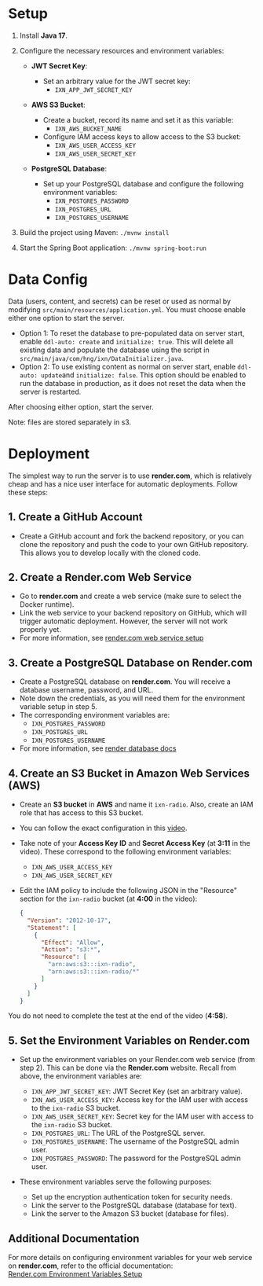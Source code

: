 # Setup

1. Install **Java 17**.

2. Configure the necessary resources and environment variables:

    - **JWT Secret Key**:
        - Set an arbitrary value for the JWT secret key:
            - `IXN_APP_JWT_SECRET_KEY`

    - **AWS S3 Bucket**:
        - Create a bucket, record its name and set it as this variable:
            - `IXN_AWS_BUCKET_NAME`
        - Configure IAM access keys to allow access to the S3 bucket:
            - `IXN_AWS_USER_ACCESS_KEY`
            - `IXN_AWS_USER_SECRET_KEY`

    - **PostgreSQL Database**:
        - Set up your PostgreSQL database and configure the following environment variables:
            - `IXN_POSTGRES_PASSWORD`
            - `IXN_POSTGRES_URL`
            - `IXN_POSTGRES_USERNAME`

3. Build the project using Maven:
   `./mvnw install`
4. Start the Spring Boot application:
    `./mvnw spring-boot:run`

# Data Config

Data (users, content, and secrets) can be reset or used as normal by modifying `src/main/resources/application.yml`. You must choose enable either one option to start the server.
- Option 1: To reset the database to pre-populated data on server start, enable `ddl-auto: create` and `initialize: true`. This will delete all existing data and populate the database using the script in `src/main/java/com/hng/ixn/DataInitializer.java`. 
- Option 2: To use existing content as normal on server start, enable `ddl-auto: update`and `initialize: false`. This option should be enabled to run the database in production, as it does not reset the data when the server is restarted.

After choosing either option, start the server.

Note: files are stored separately in s3.

# Deployment

The simplest way to run the server is to use **render.com**, which is relatively cheap and has a nice user interface for automatic deployments. Follow these steps:

## 1. Create a GitHub Account
- Create a GitHub account and fork the backend repository, or you can clone the repository and push the code to your own GitHub repository. This allows you to develop locally with the cloned code.

## 2. Create a Render.com Web Service
- Go to **render.com** and create a web service (make sure to select the Docker runtime).
- Link the web service to your backend repository on GitHub, which will trigger automatic deployment. However, the server will not work properly yet.
- For more information, see [render.com web service setup](https://docs.render.com/web-services)

## 3. Create a PostgreSQL Database on Render.com
- Create a PostgreSQL database on **render.com**. You will receive a database username, password, and URL.
- Note down the credentials, as you will need them for the environment variable setup in step 5.
- The corresponding environment variables are:
  - `IXN_POSTGRES_PASSWORD`
  - `IXN_POSTGRES_URL`
  - `IXN_POSTGRES_USERNAME`
- For more information, see [render database docs](https://docs.render.com/databases)

## 4. Create an S3 Bucket in Amazon Web Services (AWS)
- Create an **S3 bucket** in **AWS** and name it `ixn-radio`. Also, create an IAM role that has access to this S3 bucket.
- You can follow the exact configuration in this [video](https://www.youtube.com/watch?v=FLIp6BLtwjk).
- Take note of your **Access Key ID** and **Secret Access Key** (at **3:11** in the video). These correspond to the following environment variables:
  - `IXN_AWS_USER_ACCESS_KEY`
  - `IXN_AWS_USER_SECRET_KEY`
  
- Edit the IAM policy to include the following JSON in the "Resource" section for the `ixn-radio` bucket (at **4:00** in the video):
  ```json
  {
    "Version": "2012-10-17",
    "Statement": [
      {
        "Effect": "Allow",
        "Action": "s3:*",
        "Resource": [
          "arn:aws:s3:::ixn-radio",
          "arn:aws:s3:::ixn-radio/*"
        ]
      }
    ]
  }

You do not need to complete the test at the end of the video (**4:58**).

## 5. Set the Environment Variables on Render.com
- Set up the environment variables on your Render.com web service (from step 2). This can be done via the **Render.com** website. Recall from above, the environment variables are:
  - `IXN_APP_JWT_SECRET_KEY`: JWT Secret Key (set an arbitrary value).
  - `IXN_AWS_USER_ACCESS_KEY`: Access key for the IAM user with access to the `ixn-radio` S3 bucket.
  - `IXN_AWS_USER_SECRET_KEY`: Secret key for the IAM user with access to the `ixn-radio` S3 bucket.
  - `IXN_POSTGRES_URL`: The URL of the PostgreSQL server.
  - `IXN_POSTGRES_USERNAME`: The username of the PostgreSQL admin user.
  - `IXN_POSTGRES_PASSWORD`: The password for the PostgreSQL admin user.

- These environment variables serve the following purposes:
  - Set up the encryption authentication token for security needs.
  - Link the server to the PostgreSQL database (database for text).
  - Link the server to the Amazon S3 bucket (database for files).

## Additional Documentation
For more details on configuring environment variables for your web service on **render.com**, refer to the official documentation:  
[Render.com Environment Variables Setup](https://docs.render.com/configure-environment-variables)

